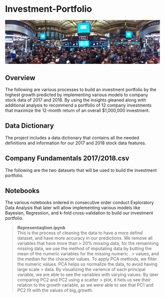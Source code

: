 # Investment-Portfolio

![](banner_project.jpg)

## Overview
The following are various processes to build an investment portfolio by the highest growth predicted by implementing various models to company stock data of 2017 and 2018. By using the insights gleaned along with additional analysis to recommend a portfolio of 12 company investments that maximize the 12-month return of an overall \$1,000,000 investment.

## Data Dictionary
The project includes a data dictionary that contains all the needed definitions and information for our 2017 and 2018 stock data features.

## Company Fundamentals 2017/2018.csv
The following are the two datasets that will be used to build the investment portfolio. 

## Notebooks
The various notebooks ordered in consecutive order conduct Exploratory Data Analysis that later will allow implementing various models like Bayesian, Regression, and k-fold cross-validation to build our investment portfolio.

> **Representaqtion.ipynb**  \
> This is the process of cleaning the data to have a more defind dataset, and have more accuracy in our predictions. We remove all variables that have more than    > 20% missing data, for the remainning missing data, we use the method of imputating data by butting the mean of the numeric variables for the missing numeric .    > values, and the median for the character values. To apply PCA methods, we filter the numeric values. PCA helps us normalize the data, to avoid having large scale > data. By visualizing the varience of each principal variable, we are able to see the variables with varying values. By later comparing PC2 and PC2 using a scatter > plot, it hels us see their relation to the growth variable, as we were able to see that PC1 and PC2 fit with the values of big_growth.
